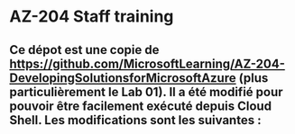 # AZ-204 Staff training

Ce dépot est une copie de https://github.com/MicrosoftLearning/AZ-204-DevelopingSolutionsforMicrosoftAzure (plus particulièrement le Lab 01).
Il a été modifié pour pouvoir être facilement exécuté depuis Cloud Shell.
Les modifications sont les suivantes :
- 